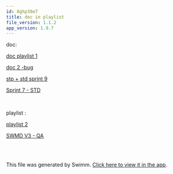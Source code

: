 ```yaml
---
id: 8ghp38e7
title: doc in playlist
file_version: 1.1.2
app_version: 1.9.7
---
```


doc:

[doc playlist 1](doc-playlist-1.2n3pere9.sw.md)

[doc 2 -bug](doc-2-bug.ok4t4ij0.sw.md)

[stp + std sprint 9](stp-std-sprint-9.11cpd.sw.md)

[Sprint 7 - STD ](sprint-7-std.1kj71.sw.md)

<br/>

playlist :

[playlist 2](playlist-2.144jad0q.pl.sw.md)

[SWMD V3 - QA](swmd-v3-qa.d8o8h.pl.sw.md)

<br/>

<br/>

This file was generated by Swimm. [Click here to view it in the app](http://localhost:5000/repos/Z2l0aHViJTNBJTNBTm9hUmVwbyUzQSUzQU5vYW96ZXI=/docs/8ghp38e7).
